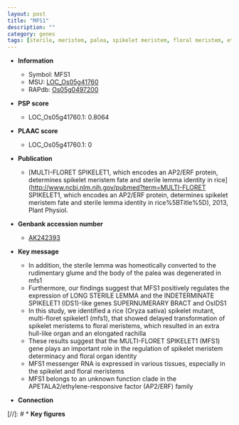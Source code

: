 ```yaml
---
layout: post
title: "MFS1"
description: ""
category: genes
tags: [sterile, meristem, palea, spikelet meristem, floral meristem, ethylene, floral, spikelet, lemma]
---
```


* **Information**  
    + Symbol: MFS1  
    + MSU: [LOC_Os05g41760](http://rice.plantbiology.msu.edu/cgi-bin/ORF_infopage.cgi?orf=LOC_Os05g41760)  
    + RAPdb: [Os05g0497200](http://rapdb.dna.affrc.go.jp/viewer/gbrowse_details/irgsp1?name=Os05g0497200)  

* **PSP score**  
    + LOC_Os05g41760.1: 0.8064 

* **PLAAC score**  
    + LOC_Os05g41760.1: 0 

* **Publication**  
    + [MULTI-FLORET SPIKELET1, which encodes an AP2/ERF protein, determines spikelet meristem fate and sterile lemma identity in rice](http://www.ncbi.nlm.nih.gov/pubmed?term=MULTI-FLORET SPIKELET1, which encodes an AP2/ERF protein, determines spikelet meristem fate and sterile lemma identity in rice%5BTitle%5D), 2013, Plant Physiol.

* **Genbank accession number**  
    + [AK242393](http://www.ncbi.nlm.nih.gov/nuccore/AK242393)

* **Key message**  
    + In addition, the sterile lemma was homeotically converted to the rudimentary glume and the body of the palea was degenerated in mfs1
    + Furthermore, our findings suggest that MFS1 positively regulates the expression of LONG STERILE LEMMA and the INDETERMINATE SPIKELET1 (IDS1)-like genes SUPERNUMERARY BRACT and OsIDS1
    + In this study, we identified a rice (Oryza sativa) spikelet mutant, multi-floret spikelet1 (mfs1), that showed delayed transformation of spikelet meristems to floral meristems, which resulted in an extra hull-like organ and an elongated rachilla
    + These results suggest that the MULTI-FLORET SPIKELET1 (MFS1) gene plays an important role in the regulation of spikelet meristem determinacy and floral organ identity
    + MFS1 messenger RNA is expressed in various tissues, especially in the spikelet and floral meristems
    + MFS1 belongs to an unknown function clade in the APETALA2/ethylene-responsive factor (AP2/ERF) family

* **Connection**  

[//]: # * **Key figures**  



